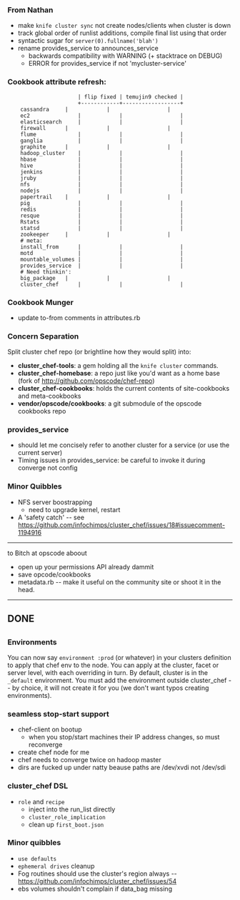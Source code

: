 ### From Nathan
- make ```knife cluster sync``` not create nodes/clients when cluster is down
- track global order of runlist additions, compile final list using that order
- syntactic sugar for ```server(0).fullname('blah')```
- rename provides_service to announces_service
    - backwards compatibility with WARNING (+ stacktrace on DEBUG)
    - ERROR for provides_service if not 'mycluster-service'

### Cookbook attribute refresh:

                          | flip fixed | temujin9 checked |
                          +------------+------------------+
        cassandra	  |            |                  |
        ec2               |            |                  |
        elasticsearch	  |            |                  |
        firewall	  |            |                  |
        flume             |            |                  |
        ganglia           |            |                  |
        graphite	  |            |                  |
        hadoop_cluster	  |            |                  |
        hbase             |            |                  |
        hive              |            |                  |
        jenkins           |            |                  |
        jruby             |            |                  |
        nfs               |            |                  |
        nodejs            |            |                  |
        papertrail	  |            |                  |
        pig               |            |                  |
        redis             |            |                  |
        resque            |            |                  |
        Rstats            |            |                  |
        statsd            |            |                  |
        zookeeper	  |            |                  |
        # meta:
        install_from	  |            |                  |
        motd              |            |                  |
        mountable_volumes |            |                  |
        provides_service  |            |                  |
        # Need thinkin':
        big_package	  |            |                  |
        cluster_chef      |            |                  |


### Cookbook Munger

* update to-from comments in attributes.rb

### Concern Separation

Split cluster chef repo (or brightline how they would split) into:

* **cluster_chef-tools**:       a gem holding all the `knife cluster` commands.
* **cluster_chef-homebase**:    a repo just like you'd want as a home base (fork of http://github.com/opscode/chef-repo)
* **cluster_chef-cookbooks**:   holds the current contents of site-cookbooks and meta-cookbooks
* **vendor/opscode/cookbooks**: a git submodule of the opscode cookbooks repo

### provides_service

* should let me concisely refer to another cluster for a service (or use the current server)
* Timing issues in provides_service: be careful to invoke it during converge not config

### Minor Quibbles

* NFS server boostrapping
  - need to upgrade kernel, restart
* A 'safety catch' -- see https://github.com/infochimps/cluster_chef/issues/18#issuecomment-1194916

__________________________________________________________________________

to Bitch at opscode aboout

* open up your permissions API already dammit
* save opcode/cookbooks 
* metadata.rb -- make it useful on the community site or shoot it in the head.

__________________________________________________________________________

## 
## DONE
## 

### Environments

You can now say `environment :prod` (or whatever) in your clusters definition to apply that chef env to the node. You can apply at the cluster, facet or server level, with each overriding in turn.  By default, cluster is in the `_default` environment. You must add the environment outside cluster_chef -- by choice, it will not create it for you (we don't want typos creating environments).

### seamless stop-start support

* chef-client on bootup
  - when you stop/start machines their IP address changes, so must reconverge
* create chef node for me
* chef needs to converge twice on hadoop master
* dirs are fucked up under natty beause paths are /dev/xvdi not /dev/sdi

### cluster_chef DSL

* `role` and `recipe`
  - inject into the run_list directly
  - `cluster_role_implication`
  - clean up `first_boot.json`

### Minor quibbles

* `use defaults`
* `ephemeral drives` cleanup
* Fog routines should use the cluster's region always -- https://github.com/infochimps/cluster_chef/issues/54
* ebs volumes shouldn't complain if data_bag missing
